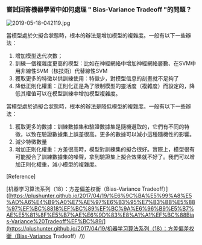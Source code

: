 ### 嘗試回答機器學習中如何處理 " Bias-Variance Tradeoff "的問題？

![2019-05-18-042119.jpg](https://i.loli.net/2019/08/01/5d42ac7ab429c64353.jpg)

當模型處於欠擬合狀態時，根本的辦法是增加模型的複雜度。一般有以下一些辦法：

1. 增加模型迭代次數；
2. 訓練一個複雜度更高的模型：比如在神經網絡中增加神經網絡層數、在SVM中用非線性SVM（核技術）代替線性SVM
3. 獲取更多的特徵以供訓練使用：特徵少，對模型信息的刻畫就不足夠了
4. 降低正則化權重：正則化正是為了限制模型的靈活度（複雜度）而設定的，降低其權值可以在模型訓練中增加模型複雜度。

當模型處於過擬合狀態時，根本的辦法是降低模型的複雜度。一般有以下一些辦法：

1. 獲取更多的數據：訓練數據集和驗證數據集是隨機選取的，它們有不同的特徵，以致在驗證數據集上誤差很高。更多的數據可以減小這種隨機性的影響。
2. 減少特徵數量
3. 增加正則化權重：方差很高時，模型對訓練集的擬合很好。實際上，模型很有可能擬合了訓練數據集的噪聲，拿到驗證集上擬合效果就不好了。我們可以增加正則化權重，減小模型的複雜度。

[Reference]

[机器学习算法系列（18）：方差偏差权衡（Bias-Variance Tradeoff）]([https://plushunter.github.io/2017/04/19/%E6%9C%BA%E5%99%A8%E5%AD%A6%E4%B9%A0%E7%AE%97%E6%B3%95%E7%B3%BB%E5%88%97%EF%BC%8818%EF%BC%89%EF%BC%9A%E6%96%B9%E5%B7%AE%E5%81%8F%E5%B7%AE%E6%9D%83%E8%A1%A1%EF%BC%88Bias-Variance%20Tradeoff%EF%BC%89/](https://plushunter.github.io/2017/04/19/机器学习算法系列（18）：方差偏差权衡（Bias-Variance Tradeoff）/))

